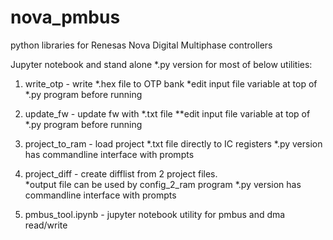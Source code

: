 # nova_pmbus
python libraries for Renesas Nova Digital Multiphase controllers

Jupyter notebook and stand alone *.py version for most of below utilities:

1. write_otp    - write *.hex file to OTP bank
   *edit input file variable at top of *.py program before running

2. update_fw    - update fw with *.txt file
   **edit input file variable at top of *.py program before running

3. project_to_ram - load project *.txt file directly to IC registers
   *.py version has commandline interface with prompts 

4. project_diff - create difflist from 2 project files.  
   *output file can be used by config_2_ram program 
   *.py version has commandline interface with prompts

5. pmbus_tool.ipynb - jupyter notebook utility for pmbus and dma read/write
